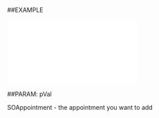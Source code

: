 
##EXAMPLE



![](..\..\Examples\vbs\SOActivityLinks.AddAppointment.vbs.txt)


##PARAM: pVal

SOAppointment - the appointment you want to add


